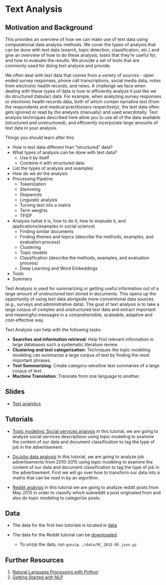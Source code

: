 # Text Analysis

## Motivation and Background

This provides an overview of how we can make use
of text data using computational data analysis methods. We cover the
types of analysis that can be done with text data (search, topic
detection, classification, etc.) and give an overview of how to do
these analysis, tasks that they’re useful for, and how to evaluate the
results. We provide a set of tools that are commonly used for doing
text analysis and provide.

We often deal with text data that comes from a variety of sources -
open ended survey responses, phone call transcriptions, social media
data, notes from electronic health records, and news. A challenge we
face when dealing with these types of data is how to efficiently
analyze it just like we do structured (tabular) data. For example,
when analyzing survey responses or electronic health records data,
both of which contain narrative text (from the respondents and medical
practitioners respectively), the text data often gets ignored or read
by the analysts (manually) and used anecdotally. Text analysis
techniques described here allow you to use all of the data available
(structured and unstructured), and efficiently incorporate large
amounts of text data in your analysis.

Things you should learn after this:

- How is text data different than “structured” data?
- What types of analysis can be done with text data?
    - Use it by itself
    - Combine it with structured data
- List the types of analysis and examples
- How do we do the analysis
 - Processing Pipeline
    - Tokenization
    - Stemming
    - Stopwords
    - Linguistic analysis
    - Turning text into a matrix
    - Term weights
    - TFIDF
- Analysis (what it is, how to do it, how to evaluate it, and applications/examples in social science)
    - Finding similar documents
    - Finding themes and topics (describe the methods, examples, and evaluation process)
    - Clustering
    - Topic models
    - Classification  (describe the methods, examples, and evaluation process)
    - Deep Learning and Word Embeddings
- Tools
- Summary


Text Analysis is used for summarizing or getting useful information out of a large amount of unstructured text stored in documents.
This opens up the opportunity of using text data alongside more conventional data sources (e.g., surveys and administrative data). The
goal of text analysis is to take a large corpus of complex and unstructured text data and extract important and meaningful messages
in a comprehensible, scaleable, adaptive and cost-effective way.

Text Analysis can help with the following tasks:

* **Searches and information retrieval**: Help find relevant information in large databases such a systematic literature review.
* **Clustering and text categorization**: Techniques like topic modeling modeling can summarize a large corpus of text by finding the most important phrases.
* **Text Summarizing**: Create category-sensitive text summaries of a large corpus of text.
* **Machine Translation**: Translate from one language to another.

## Slides

- [Text analytics](./text_analytics_rayid.pdf)


## Tutorials


- [Topic modeling: Social services analysis](https://github.com/dssg/hitchhikers-guide/blob/master/sources/curriculum/2_data_exploration_and_analysis/text-analysis/text_analysis_social_services.ipynb)
In this tutorial, we are going to analyze social services descriptions
using topic modeling to examine the content of our data and document
classification to tag the type of job in the advertisement.

- [DoJobs data analysis](https://github.com/dssg/hitchhikers-guide/blob/master/sources/curriculum/2_data_exploration_and_analysis/text-analysis/JobsData_TextAnalysis.ipynb)
In this tutorial, we are going to analyze job advertisements from
2010-2015 using topic modeling to examine the content of our data and
document classification to tag the type of job in the
advertisement. First we will go over how to transform our data into a
matrix that can be read in by an algorithm.

- [Reddit analysis](https://github.com/dssg/hitchhikers-guide/blob/master/sources/curriculum/2_data_exploration_and_analysis/text-analysis/Text_Analysis_Reddit.ipynb)
In this tutorial we are going to analyze reddit posts from May 2015 in order to classify which subreddit a post originated
from and also do topic modeling to categorize posts.


## Data

- The data for the first two tutorials is located in [data](https://github.com/dssg/hitchhikers-guide/blob/master/sources/curriculum/2_data_exploration_and_analysis/text-analysis/data)

- The data for the Reddit tutorial can be [downloaded](https://www.reddit.com/r/datasets/comments/3bxlg7/i_have_every_publicly_available_reddit_comment/).

    - To unzip the data, run ```gunzip ./data/RC_2015-05.json.gz```

## Further Resources

1. [Natural Language Processing with Python](http://victoria.lviv.ua/html/fl5/NaturalLanguageProcessingWithPython.pdf)
2. [Getting Started with NLP](http://desilinguist.org/pdf/crossroads.pdf)
